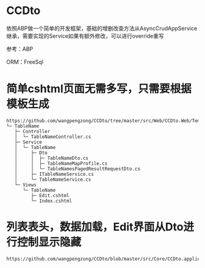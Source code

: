# CCDto
依照ABP做一个简单的开发框架，基础的增删改查方法从AsyncCrudAppService继承，需要实现的Service如果有额外修改，可以进行override重写

参考：ABP

ORM：FreeSql

# 简单cshtml页面无需多写，只需要根据模板生成
```
https://github.com/wangpengzong/CCDto/tree/master/src/Web/CCDto.Web/Template/TableName
└─ TableName
   ├─ Controller
   │  └─ TableNameController.cs
   ├─ Service
   │  └─ TableName
   │     ├─ Dto
   │     │  ├─ TableNameDto.cs
   │     │  ├─ TableNameMapProfile.cs
   │     │  └─ TableNamesPagedResultRequestDto.cs
   │     ├─ ITableNameService.cs
   │     └─ TableNameService.cs
   └─ Views
      └─ TableName
         ├─ Edit.cshtml
         └─ Index.cshtml
```
# 列表表头，数据加载，Edit界面从Dto进行控制显示隐藏
```
https://github.com/wangpengzong/CCDto/blob/master/src/Core/CCDto.application/Service/DB/DBConnection/Dto/DBConnectionDto.cs
```
